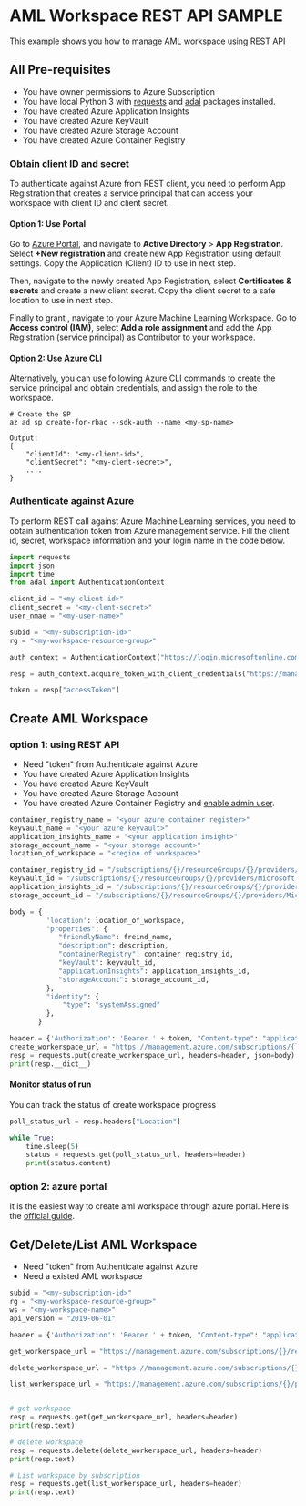 ﻿# AML Workspace REST API SAMPLE

This example shows you how to manage AML workspace using REST API

## All Pre-requisites
 - You have owner permissions to Azure Subscription
 - You have local Python 3 with [requests](https://pypi.org/project/requests/) and [adal](https://pypi.org/project/adal/) packages installed.
 - You have created Azure Application Insights
 -   You have created Azure KeyVault
 -   You have created Azure Storage Account
 -   You have created Azure Container Registry

### Obtain client ID and secret

To authenticate against Azure from REST client, you need to perform App Registration that creates a service principal that can access your workspace with client ID and client secret. 

#### Option 1: Use Portal

Go to [Azure Portal](portal.azure.com), and navigate to __Active Directory__ > __App Registration__. Select __+New registration__ and create new App Registration using default settings. Copy the Application (Client) ID to use in next step.

Then, navigate to the newly created App Registration, select __Certificates & secrets__ and create a new client secret. Copy the client secret to a safe location to use in next step.

Finally to grant , navigate to your Azure Machine Learning Workspace. Go to __Access control (IAM)__, select __Add a role assignment__ and add the App Registration (service principal) as Contributor to your workspace.

#### Option 2: Use Azure CLI

Alternatively, you can use following Azure CLI commands to create the service principal and obtain credentials, and assign the role to the workspace.

```azurecli
# Create the SP
az ad sp create-for-rbac --sdk-auth --name <my-sp-name>

Output:
{
	"clientId": "<my-client-id>",
	"clientSecret": "<my-clent-secret>",
	....
}
```


### Authenticate against Azure

To perform REST call against Azure Machine Learning services, you need to obtain authentication token from Azure management service. Fill the client id, secret, workspace information and your login name in the code below.

```python
import requests
import json
import time
from adal import AuthenticationContext

client_id = "<my-client-id>"
client_secret = "<my-clent-secret>"
user_nmae = "<my-user-name>"

subid = "<my-subscription-id>"
rg = "<my-workspace-resource-group>"

auth_context = AuthenticationContext("https://login.microsoftonline.com/{}.onmicrosoft.com".format(user_name))

resp = auth_context.acquire_token_with_client_credentials("https://management.azure.com/",client_id,client_secret)

token = resp["accessToken"]
```

## Create AML Workspace 


### option 1: using REST API
- Need "token" from Authenticate against Azure
- You have created Azure Application Insights
- You have created Azure KeyVault
- You have created Azure Storage Account
- You have created Azure Container Registry and [enable admin user](https://docs.microsoft.com/en-us/azure/container-registry/container-registry-authentication#admin-account).

```python
container_registry_name = "<your azure container register>"
keyvault_name = "<your azure keyvault>"
application_insights_name = "<your application insight>"
storage_account_name = "<your storage account>"
location_of_workspace = "<region of workspace>"

container_registry_id = "/subscriptions/{}/resourceGroups/{}/providers/Microsoft.ContainerRegistry/registries/{}".format(subid, rg, container_registry_name)
keyvault_id = "/subscriptions/{}/resourceGroups/{}/providers/Microsoft.KeyVault/vaults/{}".format(subid, rg, keyvault_name)
application_insights_id = "/subscriptions/{}/resourceGroups/{}/providers/microsoft.insights/components/{}".format(subid, rg, application_insights_name)
storage_account_id = "/subscriptions/{}/resourceGroups/{}/providers/Microsoft.Storage/storageAccounts/{}".format(subid, rg, storage_account_name)

body = {
         'location': location_of_workspace,
         "properties": {
            "friendlyName": freind_name,
            "description": description,
            "containerRegistry": container_registry_id,
            "keyVault": keyvault_id,
            "applicationInsights": application_insights_id,
            "storageAccount": storage_account_id,
         },
         "identity": {
             "type": "systemAssigned"
         },
       }

header = {'Authorization': 'Bearer ' + token, "Content-type": "application/json"}
create_workerspace_url = "https://management.azure.com/subscriptions/{}/resourceGroups/{}/providers/Microsoft.MachineLearningServices/workspaces/{}?api-version={}".format(subid, rg, ws, api_verison)
resp = requests.put(create_workerspace_url, headers=header, json=body)
print(resp.__dict__)
```


#### Monitor status of run
You can track the status of create workspace progress

``` python
poll_status_url = resp.headers["Location"]

while True:
    time.sleep(5)
    status = requests.get(poll_status_url, headers=header)
    print(status.content)

```

### option 2: azure portal
It is the easiest way to create aml workspace through azure portal. Here is the [official guide](https://docs.microsoft.com/en-us/azure/machine-learning/service/how-to-manage-workspace).

## Get/Delete/List AML Workspace
 - Need "token" from Authenticate against Azure
 - Need a existed AML workspace
 
``` python
subid = "<my-subscription-id>"
rg = "<my-workspace-resource-group>"
ws = "<my-workspace-name>"
api_version = "2019-06-01"

header = {'Authorization': 'Bearer ' + token, "Content-type": "application/json"} # token from azure service principle authetication

get_workerspace_url = "https://management.azure.com/subscriptions/{}/resourceGroups/{}/providers/Microsoft.MachineLearningServices/workspaces/{}?api-version={}".format(subid, rg, ws, api_verison)

delete_workerspace_url = "https://management.azure.com/subscriptions/{}/resourceGroups/{}/providers/Microsoft.MachineLearningServices/workspaces/{}?api-version={}".format(subid, rg, ws, api_verison)

list_workerspace_url = "https://management.azure.com/subscriptions/{}/providers/Microsoft.MachineLearningServices/workspaces?api-version={}".format(subid, api_verison)


# get workspace
resp = requests.get(get_workerspace_url, headers=header)
print(resp.text)

# delete workspace
resp = requests.delete(delete_workerspace_url, headers=header)
print(resp.text)

# List workspace by subscription
resp = requests.get(list_workerspace_url, headers=header)
print(resp.text)
```
